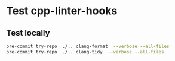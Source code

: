 # Test cpp-linter-hooks

## Test locally

```bash
pre-commit try-repo  ./.. clang-format  --verbose --all-files
pre-commit try-repo  ./.. clang-tidy  --verbose --all-files
```
